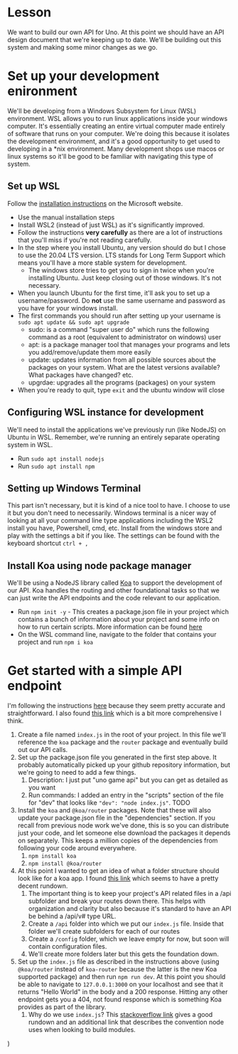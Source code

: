 # Lesson
We want to build our own API for Uno. At this point we should have an API design document that we're keeping up to date. We'll be building out this system and making some minor changes as we go.

# Set up your development enironment
We'll be developing from a Windows Subsystem for Linux (WSL) environment. WSL allows you to run linux applications inside your windows computer. It's essentially creating an entire virtual computer made entirely of software that runs on your computer. We're doing this because it isolates the development environment, and it's a good opportunity to get used to developing in a *nix environment. Many development shops use macos or linux systems so it'll be good to be familiar with navigating this type of system.

## Set up WSL
Follow the [installation instructions](https://docs.microsoft.com/en-us/windows/wsl/install-win10) on the Microsoft website. 
* Use the manual installation steps 
* Install WSL2 (instead of just WSL) as it's significantly improved. 
* Follow the instructions **very carefully** as there are a lot of instructions that you'll miss if you're not reading carefully.
* In the step where you install Ubuntu, any version should do but I chose to use the 20.04 LTS version. LTS stands for Long Term Support which means you'll have a more stable system for development. 
    * The windows store tries to get you to sign in twice when you're installing Ubuntu. Just keep closing out of those windows. It's not necessary.
* When you launch Ubuntu for the first time, it'll ask you to set up a username/password. Do **not** use the same username and password as you have for your windows install.
* The first commands you should run after setting up your username is `sudo apt update && sudo apt upgrade`
    * sudo: is a command "super user do" which runs the following command as a root (equivalent to administrator on windows) user
    * apt: is a package manager tool that manages your programs and lets you add/remove/update them more easily
    * update: updates information from all possible sources about the packages on your system. What are the latest versions available? What packages have changed? etc.
    * upgrdae: upgrades all the programs (packages) on your system
* When you're ready to quit, type `exit` and the ubuntu window will close

## Configuring WSL instance for development
We'll need to install the applications we've previously run (like NodeJS) on Ubuntu in WSL. Remember, we're running an entirely separate operating system in WSL.
* Run `sudo apt install nodejs`
* Run `sudo apt install npm`

## Setting up Windows Terminal
This part isn't necessary, but it is kind of a nice tool to have. I choose to use it but you don't need to necessarily. Windows terminal is a nicer way of looking at all your command line type applications including the WSL2 install you have, Powershell, cmd, etc. Install from the windows store and play with the settings a bit if you like. The settings can be found with the keyboard shortcut `ctrl + ,`

## Install Koa using node package manager
We'll be using a NodeJS library called [Koa](https://koajs.com/) to support the development of our API. Koa handles the routing and other foundational tasks so that we can just write the API endpoints and the code relevant to our application. 

* Run `npm init -y` - This creates a package.json file in your project which contains a bunch of information about your project and some info on how to run certain scripts. More information can be found [here](https://nodesource.com/blog/an-absolute-beginners-guide-to-using-npm/)
* On the WSL command line, navigate to the folder that contains your project and run `npm i koa`

# Get started with a simple API endpoint
I'm following the instructions [here](https://codeburst.io/lets-build-a-rest-api-with-koa-js-and-test-with-jest-2634c14394d3) because they seem pretty accurate and straightforward. 
I also found [this link](https://www.digitalocean.com/community/tutorials/how-to-build-a-hello-world-application-with-koa) which is a bit more comprehensive I think.

1. Create a file named `index.js` in the root of your project. In this file we'll reference the `koa` package and the `router` package and eventually build out our API calls.
1. Set up the package.json file you generated in the first step above. It probably automatically picked up your github repository information, but we're going to need to add a few things.
    1. Description: I just put "uno game api" but you can get as detailed as you want
    1. Run commands: I added an entry in the "scripts" section of the file for "dev" that looks like `"dev": "node index.js"`. TODO
1. Install the `koa` and `@koa/router` packages. Note that these will also update your package.json file in the "dependencies" section. If you recall from previous node work we've done, this is so you can distribute just your code, and let someone else download the packages it depends on separately. This keeps a million copies of the dependencies from following your code around everywhere.
    1. `npm install koa`
    1. `npm install @koa/router`
1. At this point I wanted to get an idea of what a folder structure should look like for a koa app. I found [this link](https://medium.com/swlh/advanced-koa-js-boilerplate-bda90c9abe24) which seems to have a pretty decent rundown. 
    1. The important thing is to keep your project's API related files in a /api subfolder and break your routes down there. This helps with organization and clarity but also because it's standard to have an API be behind a /api/v# type URL. 
    1. Create a `/api` folder into which we put our `index.js` file. Inside that folder we'll create subfolders for each of our routes
    1. Create a `/config` folder, which we leave empty for now, but soon will contain configuration files.
    1. We'll create more folders later but this gets the foundation down.
1. Set up the `index.js` file as described in the instructions above (using `@koa/router` instead of `koa-router` because the latter is the new Koa supported package) and then run `npm run dev`. At this point you should be able to navigate to `127.0.0.1:3000` on your localhost and see that it returns "Hello World" in the body and a 200 response. Hitting any other endpoint gets you a 404, not found response which is something Koa provides as part of the library.
    1. Why do we use `index.js`? This [stackoverflow link](https://stackoverflow.com/questions/21063587/what-is-index-js-used-for-in-node-js-projects) gives a good rundown and an additional link that describes the convention node uses when looking to build modules.

)